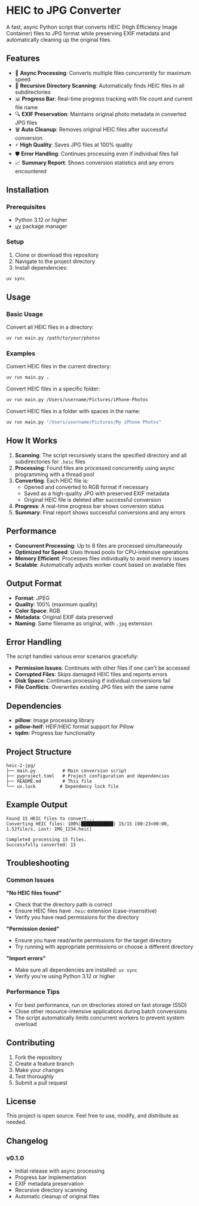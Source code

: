 # HEIC to JPG Converter

A fast, async Python script that converts HEIC (High Efficiency Image Container) files to JPG format while preserving EXIF metadata and automatically cleaning up the original files.

## Features

- 🚀 **Async Processing**: Converts multiple files concurrently for maximum speed
- 📁 **Recursive Directory Scanning**: Automatically finds HEIC files in all subdirectories
- 📊 **Progress Bar**: Real-time progress tracking with file count and current file name
- 🔍 **EXIF Preservation**: Maintains original photo metadata in converted JPG files
- 🗑️ **Auto Cleanup**: Removes original HEIC files after successful conversion
- ⚡ **High Quality**: Saves JPG files at 100% quality
- 🛡️ **Error Handling**: Continues processing even if individual files fail
- 📈 **Summary Report**: Shows conversion statistics and any errors encountered

## Installation

### Prerequisites

- Python 3.12 or higher
- [uv](https://docs.astral.sh/uv/) package manager

### Setup

1. Clone or download this repository
2. Navigate to the project directory
3. Install dependencies:

```bash
uv sync
```

## Usage

### Basic Usage

Convert all HEIC files in a directory:

```bash
uv run main.py /path/to/your/photos
```

### Examples

Convert HEIC files in the current directory:
```bash
uv run main.py .
```

Convert HEIC files in a specific folder:
```bash
uv run main.py /Users/username/Pictures/iPhone-Photos
```

Convert HEIC files in a folder with spaces in the name:
```bash
uv run main.py "/Users/username/Pictures/My iPhone Photos"
```

## How It Works

1. **Scanning**: The script recursively scans the specified directory and all subdirectories for `.heic` files
2. **Processing**: Found files are processed concurrently using async programming with a thread pool
3. **Converting**: Each HEIC file is:
   - Opened and converted to RGB format if necessary
   - Saved as a high-quality JPG with preserved EXIF metadata
   - Original HEIC file is deleted after successful conversion
4. **Progress**: A real-time progress bar shows conversion status
5. **Summary**: Final report shows successful conversions and any errors

## Performance

- **Concurrent Processing**: Up to 8 files are processed simultaneously
- **Optimized for Speed**: Uses thread pools for CPU-intensive operations
- **Memory Efficient**: Processes files individually to avoid memory issues
- **Scalable**: Automatically adjusts worker count based on available files

## Output Format

- **Format**: JPEG
- **Quality**: 100% (maximum quality)
- **Color Space**: RGB
- **Metadata**: Original EXIF data preserved
- **Naming**: Same filename as original, with `.jpg` extension

## Error Handling

The script handles various error scenarios gracefully:

- **Permission Issues**: Continues with other files if one can't be accessed
- **Corrupted Files**: Skips damaged HEIC files and reports errors
- **Disk Space**: Continues processing if individual conversions fail
- **File Conflicts**: Overwrites existing JPG files with the same name

## Dependencies

- **pillow**: Image processing library
- **pillow-heif**: HEIF/HEIC format support for Pillow
- **tqdm**: Progress bar functionality

## Project Structure

```
heic-2-jpg/
├── main.py          # Main conversion script
├── pyproject.toml   # Project configuration and dependencies
├── README.md        # This file
└── uv.lock         # Dependency lock file
```

## Example Output

```
Found 15 HEIC files to convert...
Converting HEIC files: 100%|████████████| 15/15 [00:23<00:00,  1.52file/s, Last: IMG_1234.heic]

Completed processing 15 files.
Successfully converted: 15
```

## Troubleshooting

### Common Issues

**"No HEIC files found"**
- Check that the directory path is correct
- Ensure HEIC files have `.heic` extension (case-insensitive)
- Verify you have read permissions for the directory

**"Permission denied"**
- Ensure you have read/write permissions for the target directory
- Try running with appropriate permissions or choose a different directory

**"Import errors"**
- Make sure all dependencies are installed: `uv sync`
- Verify you're using Python 3.12 or higher

### Performance Tips

- For best performance, run on directories stored on fast storage (SSD)
- Close other resource-intensive applications during batch conversions
- The script automatically limits concurrent workers to prevent system overload

## Contributing

1. Fork the repository
2. Create a feature branch
3. Make your changes
4. Test thoroughly
5. Submit a pull request

## License

This project is open source. Feel free to use, modify, and distribute as needed.

## Changelog

### v0.1.0
- Initial release with async processing
- Progress bar implementation
- EXIF metadata preservation
- Recursive directory scanning
- Automatic cleanup of original files